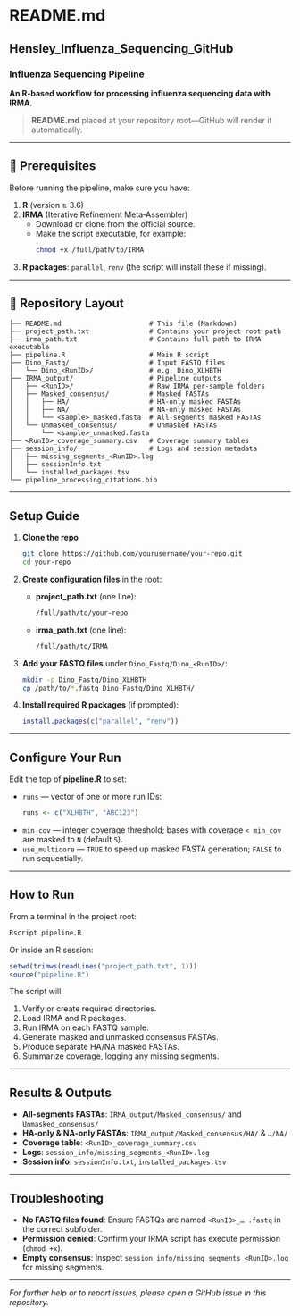 # README.md
## Hensley_Influenza_Sequencing_GitHub
### Influenza Sequencing Pipeline

**An R-based workflow for processing influenza sequencing data with IRMA.**

> **README.md** placed at your repository root—GitHub will render it automatically.

---

## 🔧 Prerequisites

Before running the pipeline, make sure you have:

1. **R** (version ≥ 3.6)
2. **IRMA** (Iterative Refinement Meta‑Assembler)
   - Download or clone from the official source.
   - Make the script executable, for example:
     ```bash
     chmod +x /full/path/to/IRMA
     ```
3. **R packages**: `parallel`, `renv` (the script will install these if missing).

---

## 📂 Repository Layout

```
├── README.md                      # This file (Markdown)
├── project_path.txt               # Contains your project root path
├── irma_path.txt                  # Contains full path to IRMA executable
├── pipeline.R                     # Main R script
├── Dino_Fastq/                    # Input FASTQ files
│   └── Dino_<RunID>/              # e.g. Dino_XLHBTH
├── IRMA_output/                   # Pipeline outputs
│   ├── <RunID>/                   # Raw IRMA per‐sample folders
│   ├── Masked_consensus/          # Masked FASTAs
│   │   ├── HA/                    # HA-only masked FASTAs
│   │   ├── NA/                    # NA-only masked FASTAs
│   │   └── <sample>_masked.fasta  # All‐segments masked FASTAs
│   └── Unmasked_consensus/        # Unmasked FASTAs
│       └── <sample>_unmasked.fasta
├── <RunID>_coverage_summary.csv   # Coverage summary tables
├── session_info/                  # Logs and session metadata
│   ├── missing_segments_<RunID>.log
│   ├── sessionInfo.txt
│   └── installed_packages.tsv
└── pipeline_processing_citations.bib
```

---

## Setup Guide

1. **Clone the repo**
   ```bash
   git clone https://github.com/yourusername/your-repo.git
   cd your-repo
   ```

2. **Create configuration files** in the root:
   - **project_path.txt** (one line):
     ```txt
     /full/path/to/your-repo
     ```
   - **irma_path.txt** (one line):
     ```txt
     /full/path/to/IRMA
     ```

3. **Add your FASTQ files** under `Dino_Fastq/Dino_<RunID>/`:
   ```bash
   mkdir -p Dino_Fastq/Dino_XLHBTH
   cp /path/to/*.fastq Dino_Fastq/Dino_XLHBTH/
   ```

4. **Install required R packages** (if prompted):
   ```r
   install.packages(c("parallel", "renv"))
   ```

---

## Configure Your Run

Edit the top of **pipeline.R** to set:

- `runs` &mdash; vector of one or more run IDs:
  ```r
  runs <- c("XLHBTH", "ABC123")
  ```
- `min_cov` &mdash; integer coverage threshold; bases with coverage `< min_cov` are masked to `N` (default `5`).
- `use_multicore` &mdash; `TRUE` to speed up masked FASTA generation; `FALSE` to run sequentially.

---

## How to Run

From a terminal in the project root:
```bash
Rscript pipeline.R
```

Or inside an R session:
```r
setwd(trimws(readLines("project_path.txt", 1)))
source("pipeline.R")
```

The script will:

1. Verify or create required directories.
2. Load IRMA and R packages.
3. Run IRMA on each FASTQ sample.
4. Generate masked and unmasked consensus FASTAs.
5. Produce separate HA/NA masked FASTAs.
6. Summarize coverage, logging any missing segments.

---

## Results & Outputs

- **All‐segments FASTAs**: `IRMA_output/Masked_consensus/` and `Unmasked_consensus/`
- **HA-only & NA-only FASTAs**: `IRMA_output/Masked_consensus/HA/` & `…/NA/`
- **Coverage table**: `<RunID>_coverage_summary.csv`
- **Logs**: `session_info/missing_segments_<RunID>.log`
- **Session info**: `sessionInfo.txt`, `installed_packages.tsv`

---

## Troubleshooting

- **No FASTQ files found**: Ensure FASTQs are named `<RunID>_… .fastq` in the correct subfolder.
- **Permission denied**: Confirm your IRMA script has execute permission (`chmod +x`).
- **Empty consensus**: Inspect `session_info/missing_segments_<RunID>.log` for missing segments.

---

_For further help or to report issues, please open a GitHub issue in this repository._

